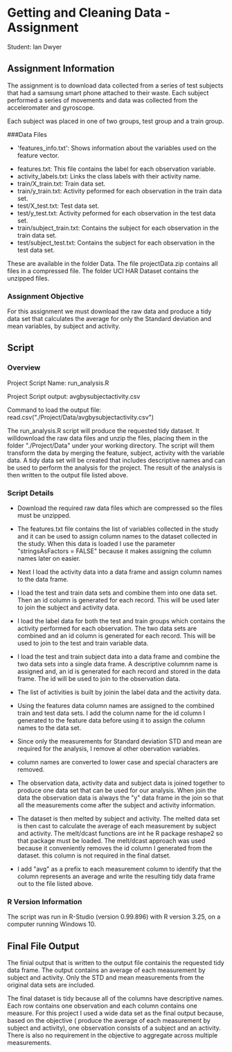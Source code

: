 # Getting and Cleaning Data - Assignment

Student: Ian Dwyer

## Assignment Information
The assignment is to download data collected from a series of test subjects that had a samsung smart phone attached to their waste. Each subject performed a series of movements and data was collected from the acceleromater and gyroscope.

Each subject was placed in one of two groups, test group and a train group.

###Data Files
- 'features_info.txt': Shows information about the variables used on the feature vector.

* features.txt: This file contains the label for each observation variable.
* activity_labels.txt: Links the class labels with their activity name.
* train/X_train.txt: Train data set.
* train/y_train.txt: Activity peformed for each observation in the train data set.
* test/X_test.txt: Test data set.
* test/y_test.txt: Activity peformed for each observation in the test data set.
* train/subject_train.txt: Contains the subject for each observation in the train data set.
* test/subject_test.txt: Contains the subject for each observation in the test data set.

These are available in the folder Data. The file projectData.zip contains all files in a compressed file. The folder UCI HAR Dataset contains the unzipped files.

### Assignment Objective
For this assignment we must download the raw data and produce a tidy data set that calculates the average for only the Standard deviation and mean variables, by subject and activity.

## Script

### Overview

Project Script Name: run_analysis.R

Project Script output: avgbysubjectactivity.csv

Command to load the output file: read.csv("./Project/Data/avgbysubjectactivity.csv")

The run_analysis.R script will produce the requested tidy dataset. It willdownload the raw data files and unzip the files, placing them in the folder "./Project/Data" under your working directory. The script will them transform the data by merging the feature, subject, activity with the variable data. A tidy data set will be created that includes descriptive names and can be used to perform the analysis for the project. The result of the analysis is then written to the output file listed above.

### Script Details

* Download the required raw data files which are compressed so the files must be unzipped.

* The features.txt file contains the list of variables collected in the study and it can be used to assign column names to the dataset collected in the study. When this data is loaded I use the parameter "stringsAsFactors = FALSE" because it makes assigning the column names later on easier.

* Next I load the activity data into a data frame and assign column names to the data frame.

* I load the test and train data sets and combine them into one data set. Then an id column is generated for each record. This will be used later to join the subject and activity data.

* I load the label data for both the test and train groups which contains the activity performed for each observation. The two data sets are combined and an id column is generated for each record. This will be used to join to the test and train variable data.

* I load the test and train subject data into a data frame and  combine the two data sets into a single data frame. A descriptive columnm name is assigned and,  an id is generated for each record and stored in the data frame. The id will be used to join to the observation data.

* The list of activities is built by joinin the label data and the activity data. 

* Using the features data column names are assigned to the combined train and test data sets. I add the column name for the id column I generated to the feature data before using it to assign the column names to the data set.

* Since only the measurements for Standard deviation STD and mean are required for the analysis, I remove al other obervation variables.

* column names are converted to lower case and special characters are removed. 

* The observation data, activity data and subject data is joined together to produce one data set that can be used for our analysis. When join the data the observation data is always the "y" data frame in the join so that all the measurements come after the subject and activity information.

* The dataset is then melted by subject and activity. The melted data set is then cast to calculate the average of each measurement by subject and activity. The melt/dcast functions are int he R package reshape2 so that package must be loaded. The melt/dcast approach was used because it conveniently removes the id column I generated from the dataset. this column is not required in the final datset. 

* I add "avg" as a prefix to each measurement column to identify that the column represents an average and write the resulting tidy data frame out to the file listed above.

### R Version Information
The script was run in R-Studio (version 0.99.896) with R version 3.25,  on a computer running Windows 10. 

## Final File Output
The finial output that is written to the output file containis the requested tidy data frame. The output contains an average of each measurement by subject and activity. Only the STD and mean measurements from the original data sets are included.

The final dataset is tidy because all of the columns have descriptive names. Each row contains one observation and each column contains one measure. For this project I used a wide data set as the final output because, based on the objective ( produce the average of each measurement by subject and activity), one observation consists of a subject and an activity. There is also no requirement in the objective to aggregate across multiple measurements.